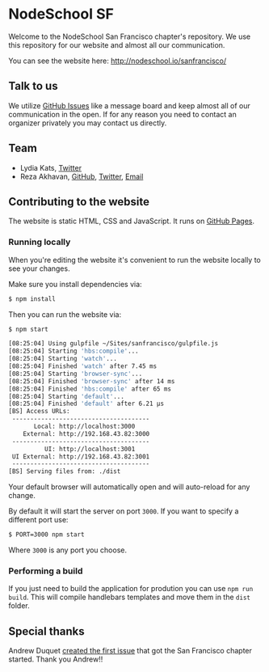 # NodeSchool SF

Welcome to the NodeSchool San Francisco chapter's repository. We use this
repository for our website and almost all our communication.

You can see the website here: http://nodeschool.io/sanfrancisco/


## Talk to us

We utilize [GitHub Issues](https://github.com/nodeschool/sanfrancisco/issues)
like a message board and keep almost all of our communication in the open. If
for any reason you need to contact an organizer privately you may contact us
directly.


## Team

 - Lydia Kats, [Twitter](https://twitter.com/llkats/)
 - Reza Akhavan, [GitHub](https://github.com/jedireza/),
   [Twitter](https://twitter.com/jedireza/), [Email](mailto:jedireza@gmail.com)


## Contributing to the website

The website is static HTML, CSS and JavaScript. It runs on [GitHub
Pages](https://pages.github.com/).

### Running locally

When you're editing the website it's convenient to run the website locally to
see your changes.

Make sure you install dependencies via:

```bash
$ npm install
```

Then you can run the website via:

```bash
$ npm start

[08:25:04] Using gulpfile ~/Sites/sanfrancisco/gulpfile.js
[08:25:04] Starting 'hbs:compile'...
[08:25:04] Starting 'watch'...
[08:25:04] Finished 'watch' after 7.45 ms
[08:25:04] Starting 'browser-sync'...
[08:25:04] Finished 'browser-sync' after 14 ms
[08:25:04] Finished 'hbs:compile' after 65 ms
[08:25:04] Starting 'default'...
[08:25:04] Finished 'default' after 6.21 μs
[BS] Access URLs:
 --------------------------------------
       Local: http://localhost:3000
    External: http://192.168.43.82:3000
 --------------------------------------
          UI: http://localhost:3001
 UI External: http://192.168.43.82:3001
 --------------------------------------
[BS] Serving files from: ./dist
```

Your default browser will automatically open and will auto-reload for any change.

By default it will start the server on port `3000`. If you want to specify a
different port use:

```bash
$ PORT=3000 npm start
```

Where `3000` is any port you choose.

### Performing a build

If you just need to build the application for prodution you can use `npm run build`. This will compile handlebars templates and move them in the `dist` folder.

## Special thanks

Andrew Duquet [created the first
issue](https://github.com/nodeschool/organizers/issues/92) that got the San
Francisco chapter started. Thank you Andrew!!
